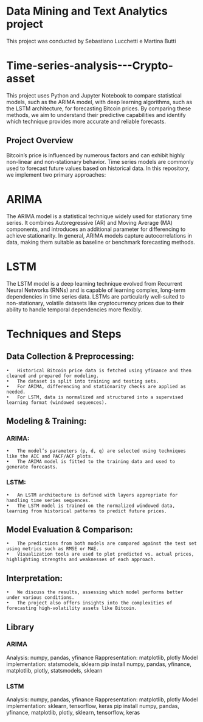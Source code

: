 # Data Mining and Text Analytics project
This project was conducted by Sebastiano Lucchetti e Martina Butti

# Time-series-analysis---Crypto-asset
This project uses Python and Jupyter Notebook to compare statistical models, such as the ARIMA model, with deep learning algorithms, such as the LSTM architecture, for forecasting Bitcoin prices. By comparing these methods, we aim to understand their predictive capabilities and identify which technique provides more accurate and reliable forecasts. 

## Project Overview
Bitcoin’s price is influenced by numerous factors and can exhibit highly non-linear and non-stationary behavior. Time series models are commonly used to forecast future values based on historical data. In this repository, we implement two primary approaches:

# ARIMA 
The ARIMA model is a statistical technique widely used for stationary time series. It combines Autoregressive (AR) and Moving Average (MA) components, and introduces an additional parameter for differencing to achieve stationarity. In general, ARIMA models capture autocorrelations in data, making them suitable as baseline or benchmark forecasting methods.

# LSTM 
The LSTM model is a deep learning technique evolved from Recurrent Neural Networks (RNNs) and is capable of learning complex, long-term dependencies in time series data. LSTMs are particularly well-suited to non-stationary, volatile datasets like cryptocurrency prices due to their ability to handle temporal dependencies more flexibly.



# Techniques and Steps
## Data Collection & Preprocessing:
	•	Historical Bitcoin price data is fetched using yfinance and then cleaned and prepared for modeling.
	•	The dataset is split into training and testing sets.
	•	For ARIMA, differencing and stationarity checks are applied as needed.
	•	For LSTM, data is normalized and structured into a supervised learning format (windowed sequences).

## Modeling & Training:
### ARIMA:
	•	The model’s parameters (p, d, q) are selected using techniques like the AIC and PACF/ACF plots.
	•	The ARIMA model is fitted to the training data and used to generate forecasts.
### LSTM:
	•	An LSTM architecture is defined with layers appropriate for handling time series sequences.
	•	The LSTM model is trained on the normalized windowed data, learning from historical patterns to predict future prices.
	
 ## Model Evaluation & Comparison:
	•	The predictions from both models are compared against the test set using metrics such as RMSE or MAE.
	•	Visualization tools are used to plot predicted vs. actual prices, highlighting strengths and weaknesses of each approach.

## Interpretation:
	•	We discuss the results, assessing which model performs better under various conditions.
	•	The project also offers insights into the complexities of forecasting high-volatility assets like Bitcoin.


## Library
### ARIMA
Analysis: numpy, pandas, yfinance
Rappresentation: matplotlib, plotly 
Model implementation: statsmodels, sklearn
	pip install numpy, pandas, yfinance, matplotlib, plotly, statsmodels, sklearn
### LSTM
Analysis: numpy, pandas, yfinance 
Rappresentation: matplotlib, plotly 
Model implementation: sklearn, tensorflow, keras
	pip install numpy, pandas, yfinance, matplotlib, plotly, sklearn, tensorflow, keras


